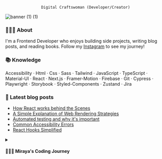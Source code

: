 <div align='center'>

`Digital Craftswoman (Developer/Creator)`

</div>

![banner (1) (1)](https://github.com/mirayatech/mirayatech/assets/71933266/127a3855-85ba-47c1-9dc4-055c11f41e62)

### 🙆🏽‍♀️ About
I'm a Frontend Developer who enjoys building side projects, writing blog posts, and reading books. Follow my [Instagram](https://www.instagram.com/mirayatech/) to see my journey! 

### 📚 Knowledge

Accessibility · Html · Css · Sass · Tailwind · JavaScript · TypeScript · Material-UI · React · Next.js · Framer-Motion · Firebase · Git · Cypress · Playwright · Storybook · Styled-Components · Zustand · Jira  

### 📖 Latest blog posts
- [How React works behind the Scenes](https://mirayatech.hashnode.dev/how-react-works-behind-the-scenes)
- [A Simple Explanation of Web Rendering Strategies](https://mirayatech.hashnode.dev/csr-ssr-ssg)
- [Automated testing and why it's important](https://mirayatech.hashnode.dev/automated-testing-and-why-its-important)
- [Common Accessibility Errors](https://mirayatech.hashnode.dev/common-accessibility-errors)
- [React Hooks Simplified](https://mirayatech.hashnode.dev/react-hooks-simplified)


<details>
 <summary><h4>👩🏽‍💻 Miraya's Coding Journey</h3></summary>

I'm Miraya, a 20 year old self-taught frontend developer. I discovered my passion for coding when I saw my brother doing it in 2019. I fell in love with using my creativity to build things for the web.

I decided to drop out of high school and pursue a coding career, facing challenges along the way. Through persistence, self-discipline, and staying committed, I achieved my goal of becoming a frontend developer.

Currently, I'm working as a frontend developer. I'm excited to keep learning and growing as a software engineer, and I'm constantly amazed by how powerful software is in helping us achieve great things.



</details>
